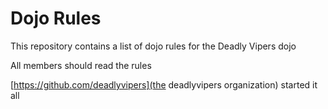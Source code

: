 Dojo Rules
==========

This repository contains a list of dojo rules for the Deadly Vipers dojo

All members should read the rules

[https://github.com/deadlyvipers](the deadlyvipers organization)  started it all 

